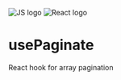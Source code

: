 ![JS logo](https://i.imgur.com/tvJMlaz.png)
![React logo](https://i.imgur.com/6srbJj2.png)

# usePaginate

React hook for array pagination
